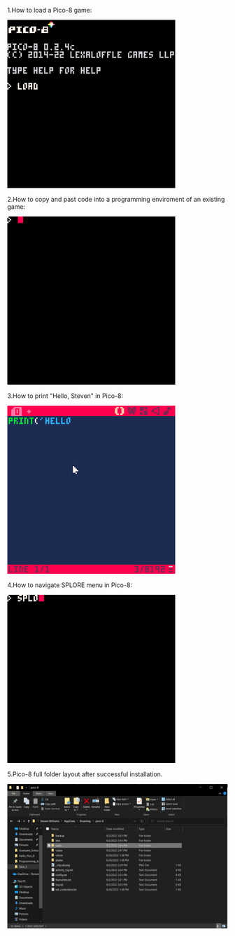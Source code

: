 1.How to load a Pico-8 game:

![Loading a game](/images/Load_Game.gif)

2.How to copy and past code into a programming enviroment of an existing game:

![Copy and Pastig in editor](/images/Pasting_Code.gif)

3.How to print "Hello, Steven" in Pico-8:

![Hello, (your name)](/images/Print_Name.gif)

4.How to navigate SPLORE menu in Pico-8:

![SPLORE Menu](/images/SPLORE.gif)

5.Pico-8 full folder layout after successful installation.

![Folder Layout](/images/File_Screen_Shot.JPG)